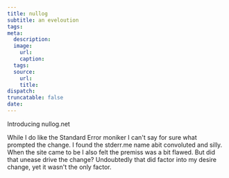 ```yaml
---
title: nullog
subtitle: an eveloution
tags:
meta:
  description:
  image:
    url:
    caption:
  tags:
  source:
    url:
    title:
dispatch:
truncatable: false
date:
---
```


Introducing nullog.net

While I do like the Standard Error moniker I can't say for sure what prompted the change. I found the stderr.me name abit convoluted and silly. When the site came to be I also felt the premiss was a bit flawed. But did that unease drive the change? Undoubtedly that did factor into my desire change, yet it wasn't the only factor.
